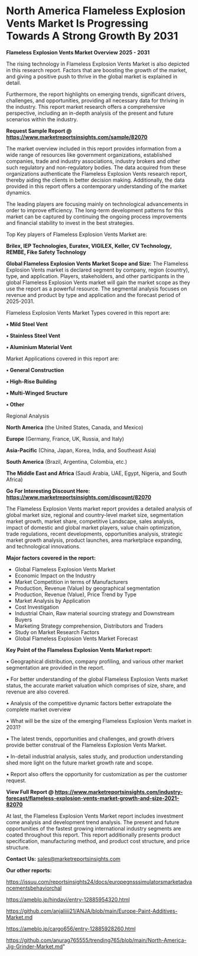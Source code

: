 # North America Flameless Explosion Vents Market Is Progressing Towards A Strong Growth By 2031

<Strong> Flameless Explosion Vents Market Overview 2025 - 2031</strong>

The rising technology in Flameless Explosion Vents Market is also depicted in this research report. Factors that are boosting the growth of the market, and giving a positive push to thrive in the global market is explained in detail.

Furthermore, the report highlights on emerging trends, significant drivers, challenges, and opportunities, providing all necessary data for thriving in the industry. This report market research offers a comprehensive perspective, including an in-depth analysis of the present and future scenarios within the industry.

<strong>Request Sample Report @ <a href=https://www.marketreportsinsights.com/sample/82070>https://www.marketreportsinsights.com/sample/82070</a></strong>

The market overview included in this report provides information from a wide range of resources like government organizations, established companies, trade and industry associations, industry brokers and other such regulatory and non-regulatory bodies. The data acquired from these organizations authenticate the Flameless Explosion Vents research report, thereby aiding the clients in better decision making. Additionally, the data provided in this report offers a contemporary understanding of the market dynamics.

The leading players are focusing mainly on technological advancements in order to improve efficiency. The long-term development patterns for this market can be captured by continuing the ongoing process improvements and financial stability to invest in the best strategies.

Top Key players of Flameless Explosion Vents Market are:

<strong>Brilex, IEP Technologies, Euratex, VIGILEX, Keller, CV Technology, REMBE, Fike Safety Technology</strong>

<strong><b>Global Flameless Explosion Vents Market Scope and Size:</b></strong>
The Flameless Explosion Vents market is declared segment by company, region (country), type, and application. Players, stakeholders, and other participants in the global Flameless Explosion Vents market will gain the market scope as they use the report as a powerful resource. The segmental analysis focuses on revenue and product by type and application and the forecast period of 2025-2031.

Flameless Explosion Vents Market Types covered in this report are:

<strong>• Mild Steel Vent

• Stainless Steel Vent

• Aluminium Material Vent</strong>

Market Applications covered in this report are:

<strong>• General Construction

• High-Rise Building

• Multi-Winged Sructure

• Other</strong> 

Regional Analysis

<strong>North America</strong> (the United States, Canada, and Mexico)

<strong>Europe</strong> (Germany, France, UK, Russia, and Italy)

<strong>Asia-Pacific</strong> (China, Japan, Korea, India, and Southeast Asia)

<strong>South America</strong> (Brazil, Argentina, Colombia, etc.)

<strong>The Middle East and Africa</strong> (Saudi Arabia, UAE, Egypt, Nigeria, and South Africa)

<strong>Go For Interesting Discount Here: <a href=https://www.marketreportsinsights.com/discount/82070>https://www.marketreportsinsights.com/discount/82070</a></strong>

The Flameless Explosion Vents market report provides a detailed analysis of global market size, regional and country-level market size, segmentation market growth, market share, competitive Landscape, sales analysis, impact of domestic and global market players, value chain optimization, trade regulations, recent developments, opportunities analysis, strategic market growth analysis, product launches, area marketplace expanding, and technological innovations.

<strong><b>Major factors covered in the report:</b></strong>
<ul>
  <li>Global Flameless Explosion Vents Market </li>
  <li>Economic Impact on the Industry</li>
  <li>Market Competition in terms of Manufacturers</li>
  <li>Production, Revenue (Value) by geographical segmentation</li>
  <li>Production, Revenue (Value), Price Trend by Type</li>
  <li>Market Analysis by Application</li>
  <li>Cost Investigation</li>
  <li>Industrial Chain, Raw material sourcing strategy and Downstream Buyers</li>
  <li>Marketing Strategy comprehension, Distributors and Traders</li>
  <li>Study on Market Research Factors</li>
  <li>Global Flameless Explosion Vents Market Forecast</li>
</ul>

<strong><b>Key Point of the Flameless Explosion Vents Market report:</b></strong>

• Geographical distribution, company profiling, and various other market segmentation are provided in the report.

• For better understanding of the global Flameless Explosion Vents market status, the accurate market valuation which comprises of size, share, and revenue are also covered.

• Analysis of the competitive dynamic factors better extrapolate the complete market overview

• What will be the size of the emerging Flameless Explosion Vents market in 2031?

• The latest trends, opportunities and challenges, and growth drivers provide better construal of the Flameless Explosion Vents Market.

• In-detail industrial analysis, sales study, and production understanding shed more light on the future market growth rate and scope.

• Report also offers the opportunity for customization as per the customer request.

<strong><b>View Full Report @ <a href=https://www.marketreportsinsights.com/industry-forecast/flameless-explosion-vents-market-growth-and-size-2021-82070>https://www.marketreportsinsights.com/industry-forecast/flameless-explosion-vents-market-growth-and-size-2021-82070</a></b></strong>


At last, the Flameless Explosion Vents Market report includes investment come analysis and development trend analysis. The present and future opportunities of the fastest growing international industry segments are coated throughout this report. This report additionally presents product specification, manufacturing method, and product cost structure, and price structure.

<strong>Contact Us:</strong>
sales@marketreportsinsights.com

<strong>Our other reports:</strong>

<a href=https://issuu.com/reportsinsights24/docs/europegnsssimulatorsmarketadvancementsbehaviorchal>https://issuu.com/reportsinsights24/docs/europegnsssimulatorsmarketadvancementsbehaviorchal</a>

<a href=https://ameblo.jp/hindavi/entry-12885954320.html>https://ameblo.jp/hindavi/entry-12885954320.html</a>

<a href=https://github.com/anjaliiii21/ANJA/blob/main/Europe-Paint-Additives-Market.md>https://github.com/anjaliiii21/ANJA/blob/main/Europe-Paint-Additives-Market.md</a>

<a href=https://ameblo.jp/cargo656/entry-12885928260.html>https://ameblo.jp/cargo656/entry-12885928260.html</a>

<a href=https://github.com/anurag765555/trending765/blob/main/North-America-Jig-Grinder-Market.md>https://github.com/anurag765555/trending765/blob/main/North-America-Jig-Grinder-Market.md</a>"
